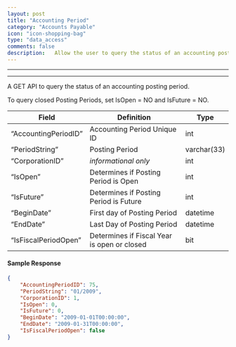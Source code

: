 ```yaml
---
layout: post
title: "Accounting Period"
category: "Accounts Payable" 
icon: "icon-shopping-bag"
type: "data_access"
comments: false
description:   Allow the user to query the status of an accounting posting period.
---
```


---

---

A GET API to query the status of an accounting posting period.

To query closed Posting Periods, set IsOpen = NO and IsFuture = NO.

| Field | Definition | Type |
|---|---|---|
| “AccountingPeriodID” | Accounting Period Unique ID                 | int         |
| “PeriodString”       | Posting Period                              | varchar(33) |
| “CorporationID”      | *informational only*                        | int         |
| “IsOpen”             | Determines if Posting Period is Open        | int         |
| “IsFuture”           | Determines if Posting Period is Future      | int         |
| “BeginDate”          | First day of Posting Period                 | datetime    |
| “EndDate”            | Last Day of Posting Period                  | datetime    |
| “IsFiscalPeriodOpen” | Determines if Fiscal Year is open or closed | bit         |

#### Sample Response
```json
{
	"AccountingPeriodID": 75,
	"PeriodString": "01/2009",
	"CorporationID": 1,
	"IsOpen": 0,
	"IsFuture": 0,
	"BeginDate": "2009-01-01T00:00:00",
	"EndDate": "2009-01-31T00:00:00",
	"IsFiscalPeriodOpen": false
}
```